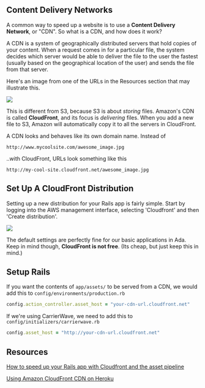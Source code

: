 Content Delivery Networks
-------------------------

A common way to speed up a website is to use a **Content Delivery Network**, or "CDN". So what is a CDN, and how does it work?

A CDN is a system of geographically distributed servers that hold copies of your content. When a request comes in for a particular file, the system decides which server would be able to deliver the file to the user the fastest (usually based on the geographical location of the user) and sends the file from that server.

Here's an image from one of the URLs in the Resources section that may illustrate this.

![](http://cdn.happybearsoftware.com/assets/posts/use-cloudfront-and-the-rails-asset-pipeline-to-speed-up-your-app/cloudfront-diagram-6d6a84db66f99474d32d6bfc2072bb03.gif)

This is different from S3, because S3 is about *storing* files. Amazon's CDN is called **CloudFront**, and its focus is *delivering* files. When you add a new file to S3, Amazon will automatically copy it to all the servers in CloudFront.

A CDN looks and behaves like its own domain name. Instead of

```
http://www.mycoolsite.com/awesome_image.jpg
```
..with CloudFront, URLs look something like this

```
http://my-cool-site.cloudfront.net/awesome_image.jpg
```

## Set Up A CloudFront Distribution

Setting up a new distribution for your Rails app is fairly simple. Start by logging into the AWS management interface, selecting 'Cloudfront' and then 'Create distribution'.

![](http://cdn.happybearsoftware.com/assets/posts/use-cloudfront-and-the-rails-asset-pipeline-to-speed-up-your-app/cloudfront-create-distribution-7b68a275c24e8cf2ae387d5dc772c268.png)

The default settings are perfectly fine for our basic applications in Ada. Keep in mind though, **CloudFront is not free**. (Its cheap, but just keep this in mind.)

## Setup Rails

If you want the contents of `app/assets/` to be served from a CDN, we would add this to `config/environments/production.rb`

```ruby
config.action_controller.asset_host = "your-cdn-url.cloudfront.net"
```

If we're using CarrierWave, we need to add this to `config/initializers/carrierwave.rb`
```ruby
config.asset_host = "http://your-cdn-url.cloudfront.net"
```


## Resources

[How to speed up your Rails app with Cloudfront and the asset pipeline](http://happybearsoftware.com/use-cloudfront-and-the-rails-asset-pipeline-to-speed-up-your-app.html)

[Using Amazon CloudFront CDN on Heroku](https://devcenter.heroku.com/articles/using-amazon-cloudfront-cdn)